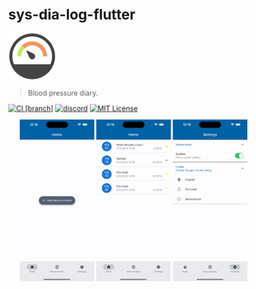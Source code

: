 # sys-dia-log-flutter

 ![sys-dia-log](assets/sys-dia-log-logo.svg)

> Blood pressure diary.

[![CI [branch]](https://github.com/tubopo/sys-dia-log/actions/workflows/ci-branch.yml/badge.svg)](https://github.com/tubopo/sys-dia-log/actions/workflows/ci-branch.yml)
[![discord](https://dcbadge.vercel.app/api/server/rAMCurXdFs?style=flat)](https://discord.gg/rAMCurXdFs)
[![MIT License](https://img.shields.io/github/license/mashape/apistatus.svg?maxAge=2592000)](LICENSE)

<!-- allowed_elements -->
<p align="center">
  <img src="design/screenshots/start.png" width="150" title="App Start">
  <img src="design/screenshots/home.png" width="150" title="App Home">
  <img src="design/screenshots/settings.png" width="150" title="App Settings">
</p>
